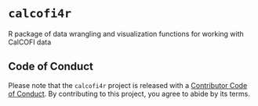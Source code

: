 # `calcofi4r`
R package of data wrangling and visualization functions for working with CalCOFI data

## Code of Conduct

Please note that the `calcofi4r` project is released with a [Contributor Code of Conduct](https://calcofi.github.io/calcofi4r/CODE_OF_CONDUCT.html). By contributing to this project, you agree to abide by its terms.
